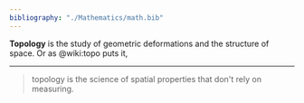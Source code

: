 ```yaml
---
bibliography: "./Mathematics/math.bib"
---
```


**Topology** is the study of geometric deformations and the structure of space. Or as @wiki:topo puts it,


---

> topology is the science of spatial properties that don't rely on measuring.